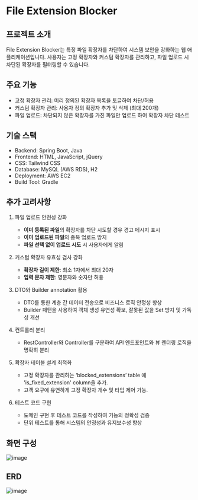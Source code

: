 # File Extension Blocker



## 프로젝트 소개
File Extension Blocker는 특정 파일 확장자를 차단하여 시스템 보안을 강화하는 웹 애플리케이션입니다. 사용자는 고정 확장자와 커스텀 확장자를 관리하고, 파일 업로드 시 차단된 확장자를 필터링할 수 있습니다.
 


## 주요 기능
- 고정 확장자 관리: 미리 정의된 확장자 목록을 토글하여 차단/허용
- 커스텀 확장자 관리: 사용자 정의 확장자 추가 및 삭제 (최대 200개)
- 파일 업로드: 차단되지 않은 확장자를 가진 파일만 업로드 하여 확장자 차단 테스트



## 기술 스택
- Backend: Spring Boot, Java
- Frontend: HTML, JavaScript, jQuery
- CSS: Tailwind CSS
- Database: MySQL (AWS RDS), H2
- Deployment: AWS EC2
- Build Tool: Gradle



## 추가 고려사항
1. 파일 업로드 안전성 강화
    - **이미 등록된 파일**의 확장자를 차단 시도할 경우 경고 메시지 표시
    - **이미 업로드된 파일**의 중복 업로드 방지
    - **파일 선택 없이 업로드 시도** 시 사용자에게 알림
      
2. 커스텀 확장자 유효성 검사 강화
    - **확장자 길이 제한**: 최소 1자에서 최대 20자
    - **입력 문자 제한**: 영문자와 숫자만 허용
      
3. DTO와 Builder annotation 활용
    - DTO를 통한 계층 간 데이터 전송으로 비즈니스 로직 안정성 향상
    - Builder 패턴을 사용하여 객체 생성 유연성 확보, 잘못된 값을 Set 방지 및 가독성 개선
      
4. 컨트롤러 분리
    - RestController와 Controller를 구분하여 API 엔드포인트와 뷰 렌더링 로직을 명확히 분리
    
5. 확장자 테이블 설계 최적화
    - 고정 확장자를 관리하는 ‘blocked_extensions’ table 에 'is_fixed_extension' column을 추가.
    - 고객 요구에 유연하게 고정 확장자 개수 및 타입 제어 가능.
    
6. 테스트 코드 구현
    - 도메인 구현 후 테스트 코드를 작성하여 기능의 정확성 검증
    - 단위 테스트를 통해 시스템의 안정성과 유지보수성 향상



## 화면 구성 
![image](https://github.com/sehan528/file_extension_blocker/assets/71550827/b9fc28c2-9b6b-4d0c-a34b-90b4fbb19301)


## ERD
![image](https://github.com/sehan528/file_extension_blocker/assets/71550827/10ba7240-7168-4d4a-9f7b-53e955210c94)



